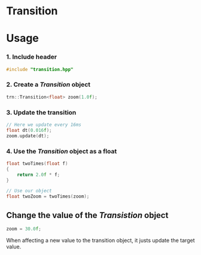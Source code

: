 # Transition

# Usage

### 1. Include header
```cpp
#include "transition.hpp"
```

### 2. Create a _Transition_ object

```cpp
trn::Transition<float> zoom(1.0f);
```

### 3. Update the transition
```cpp
// Here we update every 16ms
float dt(0.016f);
zoom.update(dt);
```

### 4. Use the _Transition_ object as a float
```cpp
float twoTimes(float f)
{
    return 2.0f * f;
}

// Use our object
float twoZoom = twoTimes(zoom);
```

## Change the value of the _Transistion_ object
```cpp
zoom = 30.0f;
```
When affecting a new value to the transition object, it justs update the target value. 

